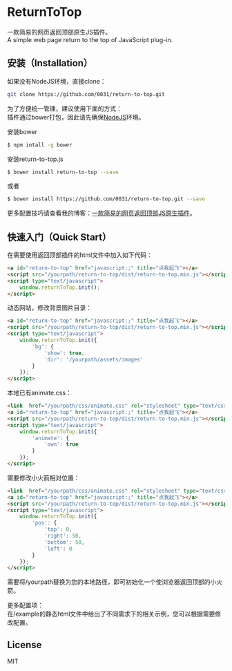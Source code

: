# ReturnToTop

一款简易的网页返回顶部原生JS插件。  
A simple web page return to the top of JavaScript plug-in.

## 安装（Installation）

如果没有NodeJS环境，直接clone：
``` bash
git clone https://github.com/0031/return-to-top.git
```

为了方便统一管理，建议使用下面的方式：  
插件通过bower打包，因此请先确保[NodeJS]环境。

安装bower
``` bash
$ npm intall -g bower
```

安装return-to-top.js
``` bash
$ bower install return-to-top --save
```
或者
``` bash
$ bower install https://github.com/0031/return-to-top.git --save
```

更多配置技巧请查看我的博客：[一款简易的网页返回顶部JS原生插件]。

## 快速入门（Quick Start）

在需要使用返回顶部插件的html文件中加入如下代码：
``` html
<a id="return-to-top" href="javascript:;" title="点我起飞"></a>
<script src="/yourpath/return-to-top/dist/return-to-top.min.js"></script>
<script type="text/javascript">
	window.returnToTop.init();
</script>
```

动态网站，修改背景图片目录：
``` html
<a id="return-to-top" href="javascript:;" title="点我起飞"></a>
<script src="/yourpath/return-to-top/dist/return-to-top.min.js"></script>
<script type="text/javascript">
	window.returnToTop.init({
		'bg': {
  			'show': true,
  			'dir': '/yourpath/assets/images'
  		}
	});
</script>
```

本地已有animate.css：
``` html
<link  href="/yourpath/css/animate.css" rel="stylesheet" type="text/css">
<a id="return-to-top" href="javascript:;" title="点我起飞"></a>
<script src="/yourpath/return-to-top/dist/return-to-top.min.js"></script>
<script type="text/javascript">
	window.returnToTop.init({
  		'animate': {
	  		'own': true
	  	}
	});
</script>
```

需要修改小火箭相对位置：
``` html
<link  href="/yourpath/css/animate.css" rel="stylesheet" type="text/css">
<a id="return-to-top" href="javascript:;" title="点我起飞"></a>
<script src="/yourpath/return-to-top/dist/return-to-top.min.js"></script>
<script type="text/javascript">
	window.returnToTop.init({
  		'pos': {
			'top': 0,
			'right': 50,
			'bottom': 50,
			'left': 0
		}
	});
</script>
```
需要将/yourpath替换为您的本地路径，即可初始化一个使浏览器返回顶部的小火箭。

更多配置项：  
在/example的静态html文件中给出了不同需求下的相关示例，您可以根据需要修改配置。

## License

MIT



  [NodeJS]: https://nodejs.org/zh-cn/
  [一款简易的网页返回顶部JS原生插件]: http://0031.github.io/2017/01/03/return-to-top-js-plugin/